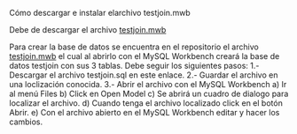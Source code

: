 Cómo descargar e instalar elarchivo testjoin.mwb

Debe de descargar el archivo [testjoin.mwb](testjoin.mwb)
 
Para crear la base de datos se encuentra en el repositorio el archivo  [testjoin.mwb](testjoin.mwb) el cual al abrirlo con el MySQL Workbench creará la base de datos testjoin con sus 3 tablas. Debe seguir los siguientes pasos:
1.- Descargar el archivo testjoin.sql en este enlace.
2.- Guardar el archivo en una loclización conocida.
3.- Abrir el archivo con el MySQL Workbench
	a) Ir al menú Files 
	b) Click en Open Model
	c) Se abrirá un cuadro de dialogo para localizar el archivo.
	d) Cuando tenga el archivo localizado click en el botón Abrir.
	e) Con el archivo abierto en el MySQL Workbench editar y hacer los cambios.
